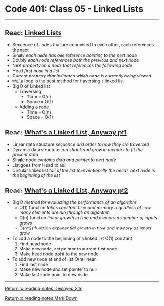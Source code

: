 # Code 401: Class 05 - Linked Lists

***

## Read: [Linked Lists](https://codefellows.github.io/common_curriculum/data_structures_and_algorithms/Code_401/class-05/resources/singly_linked_list.html)

- Sequence of nodes that are connected to each other, each references the next
- Singly *each node has one reference pointing to the next node*
- Doubly *each node references both the previous and next node*
- Next *property on a node that references the following node*
- Head *first node in a list*
- Current *property that indicates which node is currently being viewed*
- `While` loop is the best method for traversing a linked list
- Big O of Linked list
  - Traversing
    - Time = O(n)
    - Space = O(1)
  - Adding a node
    - Time = O(n)
    - Space = O(1)

## Read: [What's a Linked List, Anyway pt1](https://medium.com/basecs/whats-a-linked-list-anyway-part-1-d8b7e6508b9d)

- Linear data structure *sequence and order to how they are traversed*
- Dynamic data structure *can shrink and grow in memory to fit the present data*
- Single node *contains data and pointer to next node*
- List goes from Head to null
- Circular linked list *tail of the list (conventionally the head), next node is the beginning of the list*

## Read: [What's a Linked List, Anyway pt2](https://medium.com/basecs/whats-a-linked-list-anyway-part-2-131d96f71996)

- Big O *method for evaluating the performance of an algorithm*
  - O(1) function *takes constant time and memory regardless of how many elements are run through an algorithm*
  - O(n) function *linear growth in time and memory as number of inputs grows*
  - O(n^2) function *exponential growth in time and memory as inputs grow*
- To add a node to the beginning of a linked list O(1) constant
  1. Find head node
  2. Make new node, set pointer to current first node
  3. Make head node point to the new node
- To add new node at end of list O(n) linear
  1. Find last node
  2. Make new node and set pointer to null
  3. Make last node point to new node
  
***

[Return to reading-notes Deployed Site](https://simon-panek.github.io/reading-notes/)

[Return to reading-notes Mark Down](https://github.com/simon-panek/reading-notes)
